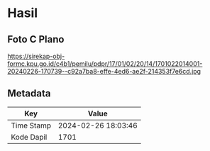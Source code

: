 # Hasil

## Foto C Plano

https://sirekap-obj-formc.kpu.go.id/c4b1/pemilu/pdpr/17/01/02/20/14/1701022014001-20240226-170739--c92a7ba8-effe-4ed6-ae2f-214353f7e6cd.jpg


## Metadata

| Key        | Value               |
| ---------- | ------------------- |
| Time Stamp | 2024-02-26 18:03:46 |
| Kode Dapil | 1701                |



